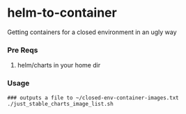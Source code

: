 # helm-to-container
Getting containers for a closed environment in an ugly way

### Pre Reqs
1. helm/charts in your home dir

### Usage
```
### outputs a file to ~/closed-env-container-images.txt
./just_stable_charts_image_list.sh
```

